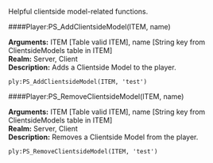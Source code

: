 <p class="lead">Helpful clientside model-related functions.</p>

####<a name="meta-addclientsidemodel"></a>Player:PS_AddClientsideModel(ITEM, name)

**Arguments:** ITEM [<span class="type">Table</span> valid ITEM], name [<span class="type">String</span> key from ClientsideModels table in ITEM]  
**Realm:** <span class="server">Server</span>, <span class="client">Client</span>  
**Description:** Adds a Clientside Model to the player.

    ply:PS_AddClientsideModel(ITEM, 'test')

####<a name="meta-removeclientsidemodel"></a>Player:PS_RemoveClientsideModel(ITEM, name)

**Arguments:** ITEM [<span class="type">Table</span> valid ITEM], name [<span class="type">String</span> key from ClientsideModels table in ITEM]  
**Realm:** <span class="server">Server</span>, <span class="client">Client</span>  
**Description:** Removes a Clientside Model from the player.

    ply:PS_RemoveClientsideModel(ITEM, 'test')
